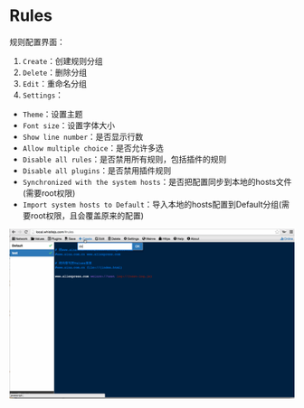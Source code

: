 # Rules
规则配置界面：

1. `Create`：创建规则分组
2. `Delete`：删除分组
3. `Edit`：重命名分组
4. `Settings`：
 - `Theme`：设置主题
 - `Font size`：设置字体大小
 - `Show line number`：是否显示行数
 - `Allow multiple choice`：是否允许多选
 - `Disable all rules`：是否禁用所有规则，包括插件的规则
 - `Disable all plugins`：是否禁用插件规则
 - `Synchronized with the system hosts`：是否把配置同步到本地的hosts文件(需要root权限)
 - `Import system hosts to Default`：导入本地的hosts配置到Default分组(需要root权限，且会覆盖原来的配置)

![Rules](../img/rules.gif)